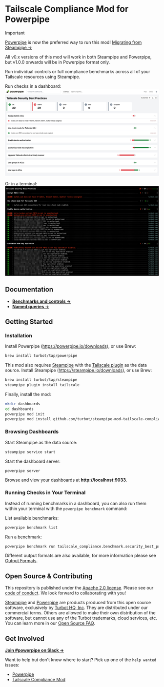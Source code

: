 # Tailscale Compliance Mod for Powerpipe

> [!IMPORTANT]
> [Powerpipe](https://powerpipe.io) is now the preferred way to run this mod! [Migrating from Steampipe →](https://powerpipe.io/blog/migrating-from-steampipe)
>
> All v0.x versions of this mod will work in both Steampipe and Powerpipe, but v1.0.0 onwards will be in Powerpipe format only.

Run individual controls or full compliance benchmarks across all of your Tailscale resources using Steampipe.

Run checks in a dashboard:
![image](https://raw.githubusercontent.com/turbot/steampipe-mod-tailscale-compliance/main/docs/images/tailscale_compliance_security_best_practices_dashboard.png)

Or in a terminal:
![image](https://raw.githubusercontent.com/turbot/steampipe-mod-tailscale-compliance/main/docs/images/tailscale_compliance_security_best_practices_console.png)

## Documentation
- **[Benchmarks and controls →](https://hub.powerpipe.io/mods/turbot/tailscale_compliance/controls)**
- **[Named queries →](https://hub.powerpipe.io/mods/turbot/tailscale_compliance/queries)**

## Getting Started

### Installation

Install Powerpipe (https://powerpipe.io/downloads), or use Brew:

```sh
brew install turbot/tap/powerpipe
```

This mod also requires [Steampipe](https://steampipe.io) with the [Tailscale plugin](https://hub.steampipe.io/plugins/turbot/tailscale) as the data source. Install Steampipe (https://steampipe.io/downloads), or use Brew:

```sh
brew install turbot/tap/steampipe
steampipe plugin install tailscale
```

Finally, install the mod:

```sh
mkdir dashboards
cd dashboards
powerpipe mod init
powerpipe mod install github.com/turbot/steampipe-mod-tailscale-compliance
```

### Browsing Dashboards

Start Steampipe as the data source:

```sh
steampipe service start
```

Start the dashboard server:

```sh
powerpipe server
```

Browse and view your dashboards at **http://localhost:9033**.

### Running Checks in Your Terminal

Instead of running benchmarks in a dashboard, you can also run them within your
terminal with the `powerpipe benchmark` command:

List available benchmarks:

```sh
powerpipe benchmark list
```

Run a benchmark:

```sh
powerpipe benchmark run tailscale_compliance.benchmark.security_best_practices
```

Different output formats are also available, for more information please see
[Output Formats](https://powerpipe.io/docs/reference/cli/benchmark#output-formats).

## Open Source & Contributing

This repository is published under the [Apache 2.0 license](https://www.apache.org/licenses/LICENSE-2.0). Please see our [code of conduct](https://github.com/turbot/.github/blob/main/CODE_OF_CONDUCT.md). We look forward to collaborating with you!

[Steampipe](https://steampipe.io) and [Powerpipe](https://powerpipe.io) are products produced from this open source software, exclusively by [Turbot HQ, Inc](https://turbot.com). They are distributed under our commercial terms. Others are allowed to make their own distribution of the software, but cannot use any of the Turbot trademarks, cloud services, etc. You can learn more in our [Open Source FAQ](https://turbot.com/open-source).

## Get Involved

**[Join #powerpipe on Slack →](https://turbot.com/community/join)**

Want to help but don't know where to start? Pick up one of the `help wanted` issues:

- [Powerpipe](https://github.com/turbot/powerpipe/labels/help%20wanted)
- [Tailscale Compliance Mod](https://github.com/turbot/steampipe-mod-tailscale-compliance/labels/help%20wanted)